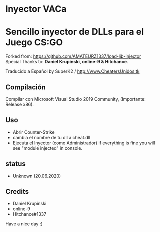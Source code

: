 # Inyector VACa
# Sencillo inyector de DLLs para el Juego CS:GO

Forked from: https://github.com/AMATEURZ1337/load-lib-injector<br>
Special Thanks to: <b>Daniel Krupinski, online-9 & Hitchance</b>.

Traducido a Español by SuperK2 / http://www.CheatersUnidos.tk

## Compilación
Compilar con Microsoft Visual Studio 2019 Community, (Importante: Release x86).

## Uso
 - Abrir Counter-Strike
 - cambia el nombre de tu dll a cheat.dll
 - Ejecuta el Inyector (como Administrador)
 If everything is fine you will see "module injected" in console.

## status
 - Unknown (20.06.2020)


## Credits
 - Daniel Krupinski
 - online-9
 - Hitchance#1337
 
 Have a nice day :)
